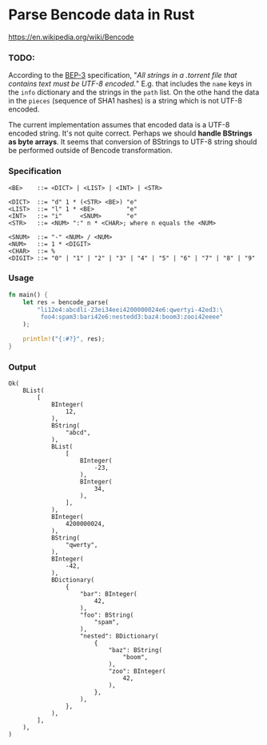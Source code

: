 # Parse Bencode data in Rust

https://en.wikipedia.org/wiki/Bencode

### TODO:

According to the [BEP-3](http://bittorrent.org/beps/bep_0003.html) specification, "_All strings in a .torrent file that contains text must be UTF-8 encoded._" E.g. that includes the `name` keys in the `info` dictionary and the strings in the `path` list. On the othe hand the data in the `pieces` (sequence of SHA1 hashes) is a string which is not UTF-8 encoded.

The current implementation assumes that encoded data is a UTF-8 encoded string. It's not quite correct. Perhaps we should **handle BStrings as byte arrays**. It seems that conversion of BStrings to UTF-8 string should be performed outside of Bencode transformation.

### Specification

```
<BE>    ::= <DICT> | <LIST> | <INT> | <STR>

<DICT>  ::= "d" 1 * (<STR> <BE>) "e"
<LIST>  ::= "l" 1 * <BE>         "e"
<INT>   ::= "i"     <SNUM>       "e"
<STR>   ::= <NUM> ":" n * <CHAR>; where n equals the <NUM>

<SNUM>  ::= "-" <NUM> / <NUM>
<NUM>   ::= 1 * <DIGIT>
<CHAR>  ::= %
<DIGIT> ::= "0" | "1" | "2" | "3" | "4" | "5" | "6" | "7" | "8" | "9"
```

### Usage

```rust
fn main() {
    let res = bencode_parse(
        "li12e4:abcdli-23ei34eei4200000024e6:qwertyi-42ed3:\
         foo4:spam3:bari42e6:nestedd3:baz4:boom3:zooi42eeee"
    );

    println!("{:#?}", res);
}
```

### Output

```
Ok(
    BList(
        [
            BInteger(
                12,
            ),
            BString(
                "abcd",
            ),
            BList(
                [
                    BInteger(
                        -23,
                    ),
                    BInteger(
                        34,
                    ),
                ],
            ),
            BInteger(
                4200000024,
            ),
            BString(
                "qwerty",
            ),
            BInteger(
                -42,
            ),
            BDictionary(
                {
                    "bar": BInteger(
                        42,
                    ),
                    "foo": BString(
                        "spam",
                    ),
                    "nested": BDictionary(
                        {
                            "baz": BString(
                                "boom",
                            ),
                            "zoo": BInteger(
                                42,
                            ),
                        },
                    ),
                },
            ),
        ],
    ),
)
```